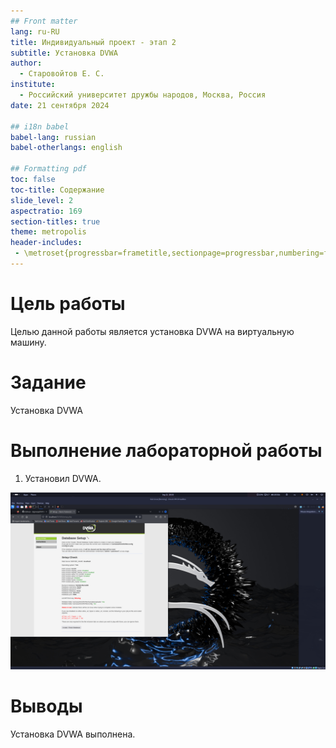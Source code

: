 ```yaml
---
## Front matter
lang: ru-RU
title: Индивидуальный проект - этап 2
subtitle: Установка DVWA
author:
  - Старовойтов Е. С.
institute:
  - Российский университет дружбы народов, Москва, Россия
date: 21 сентября 2024

## i18n babel
babel-lang: russian
babel-otherlangs: english

## Formatting pdf
toc: false
toc-title: Содержание
slide_level: 2
aspectratio: 169
section-titles: true
theme: metropolis
header-includes:
 - \metroset{progressbar=frametitle,sectionpage=progressbar,numbering=fraction}
---
```



# Цель работы
Целью данной работы является установка DVWA на виртуальную машину.

# Задание
Установка DVWA

# Выполнение лабораторной работы
1. Установил DVWA.

![Главная страница DVWA](image/1.png)

# Выводы
Установка DVWA выполнена.